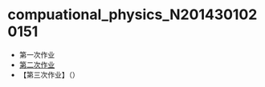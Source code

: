 # compuational_physics_N2014301020151
* 第一次作业
* [第二次作业](https://www.zybuluo.com/ibilis/note/505078)
* 【第三次作业】（）


